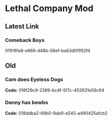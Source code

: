 # Lethal Company Mod
## Latest Link
### Comeback Boys
01916fa9-e668-d48b-06ef-ba63d0f952f4

## Old
### Cam does Eyeless Dogs 
**Code:** 018f29c9-2369-bc4f-5f7c-452631e59c94
### Danny has bewbs
**Code:** 018ddba2-69b0-9ab9-e545-a490425afcb2
